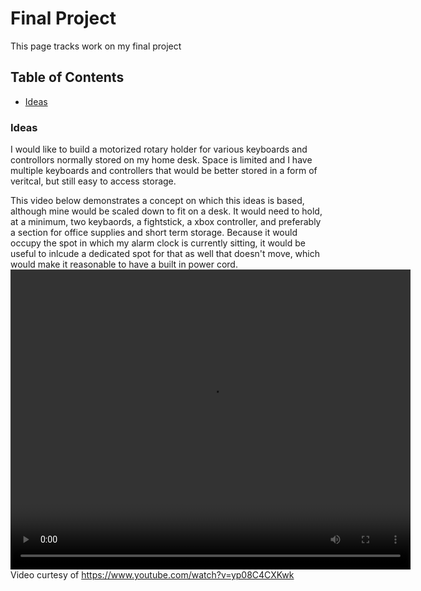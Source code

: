 # Final Project
This page tracks work on my final project

## Table of Contents
 - [Ideas](#ideas)


### Ideas
I would like to build a motorized rotary holder for various keyboards and controllors normally stored on my home desk.  Space is limited and I have multiple keyboards and controllers that would be better stored in a form of veritcal, but still easy to access storage.

This video <!--[here](diebold.mp4)--> below demonstrates a concept on which this ideas is based, although mine would be scaled down to fit on a desk.  It would need to hold, at a minimum, two keybaords, a fightstick, a xbox controller, and preferably a section for office supplies and short term storage. Because it would occupy the spot in which my alarm clock is currently sitting, it would be useful to inlcude a dedicated spot for that as well that doesn't move, which would make it reasonable to have a built in power cord.
<video width="640" height="480" controls>
  <source src="diebold.mp4" type="video/mp4">
</video>
Video curtesy of https://www.youtube.com/watch?v=yp08C4CXKwk


